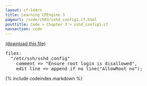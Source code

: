 ```yaml
---
layout: cf-learn
title: Learning CFEngine 3
pageurl: /code/ch03/sshd_config1.cf.html
posttitle: Code > Chapter 3 > sshd_config1.cf
navsection: code
---
```


[(download this file)](https://raw.github.com/zzamboni/cf-learn.info/master/src/ch03/sshd_config1.cf)

<div class="highlight"><pre><span class="kd">files</span><span class="p">:</span>
  <span class="s">&quot;/etc/ssh/sshd_config&quot;</span>
    <span class="kr">comment</span> <span class="o">=&gt;</span> <span class="s">&quot;Ensure root login is disallowed&quot;</span><span class="p">,</span>
    <span class="kr">edit_line</span> <span class="o">=&gt;</span> <span class="nf">append_if_no_line</span><span class="p">(</span><span class="s">&quot;AllowRoot no&quot;</span><span class="p">);</span>
</pre></div>


{% include codeindex.markdown %}
